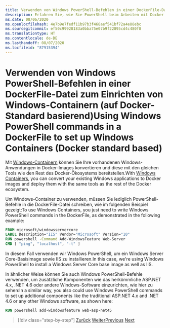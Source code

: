 ```yaml
---
title: Verwenden von Windows PowerShell-Befehlen in einer DockerFile-Datei zum Einrichten von Windows-Containern (auf Docker-Standard basierend)
description: Erfahren Sie, wie Sie PowerShell beim Arbeiten mit Docker in Windows-Containern verwenden.
ms.date: 08/06/2020
ms.openlocfilehash: 4e7b9e7fedf11b97b3f468aef541bf72a4e88ebc
ms.sourcegitcommit: ef50c99928183a0bba75e07b9f22895cd4c480f8
ms.translationtype: HT
ms.contentlocale: de-DE
ms.lasthandoff: 08/07/2020
ms.locfileid: "87915394"
---
```

# <a name="using-windows-powershell-commands-in-a-dockerfile-to-set-up-windows-containers-docker-standard-based"></a><span data-ttu-id="1437a-103">Verwenden von Windows PowerShell-Befehlen in einer DockerFile-Datei zum Einrichten von Windows-Containern (auf Docker-Standard basierend)</span><span class="sxs-lookup"><span data-stu-id="1437a-103">Using Windows PowerShell commands in a DockerFile to set up Windows Containers (Docker standard based)</span></span>

<span data-ttu-id="1437a-104">Mit [Windows-Containern](/virtualization/windowscontainers/about/index) können Sie Ihre vorhandenen Windows-Anwendungen in Docker-Images konvertieren und diese mit den gleichen Tools wie den Rest des Docker-Ökosystems bereitstellen.</span><span class="sxs-lookup"><span data-stu-id="1437a-104">With [Windows Containers](/virtualization/windowscontainers/about/index), you can convert your existing Windows applications to Docker images and deploy them with the same tools as the rest of the Docker ecosystem.</span></span>

<span data-ttu-id="1437a-105">Um Windows-Container zu verwenden, müssen Sie lediglich PowerShell-Befehle in die DockerFile-Datei schreiben, wie im folgenden Beispiel gezeigt:</span><span class="sxs-lookup"><span data-stu-id="1437a-105">To use Windows Containers, you just need to write Windows PowerShell commands in the DockerFile, as demonstrated in the following example:</span></span>

```Dockerfile
FROM microsoft/windowsservercore
LABEL Description="IIS" Vendor="Microsoft" Version="10"
RUN powershell -Command Add-WindowsFeature Web-Server
CMD [ "ping", "localhost", "-t" ]
```

<span data-ttu-id="1437a-106">In diesem Fall verwenden wir Windows PowerShell, um ein Windows Server Core-Basisimage sowie IIS zu installieren.</span><span class="sxs-lookup"><span data-stu-id="1437a-106">In this case, we're using Windows PowerShell to install a Windows Server Core base image as well as IIS.</span></span>

<span data-ttu-id="1437a-107">In ähnlicher Weise können Sie auch Windows PowerShell-Befehle verwenden, um zusätzliche Komponenten wie das herkömmliche ASP.NET 4.x, .NET 4.6 oder andere Windows-Software einzurichten, wie hier zu sehen:</span><span class="sxs-lookup"><span data-stu-id="1437a-107">In a similar way, you also could use Windows PowerShell commands to set up additional components like the traditional ASP.NET 4.x and .NET 4.6 or any other Windows software, as shown here:</span></span>

```Dockerfile
RUN powershell add-windowsfeature web-asp-net45
```

>[!div class="step-by-step"]
><span data-ttu-id="1437a-108">[Zurück](visual-studio-tools-for-docker.md)
>[Weiter](build-aspnet-core-applications-linux-containers-aks-kubernetes.md)</span><span class="sxs-lookup"><span data-stu-id="1437a-108">[Previous](visual-studio-tools-for-docker.md)
[Next](build-aspnet-core-applications-linux-containers-aks-kubernetes.md)</span></span>
